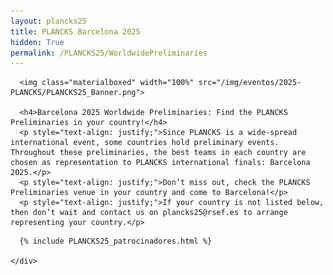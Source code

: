 ```yaml
---
layout: plancks25
title: PLANCKS Barcelona 2025
hidden: True
permalink: /PLANCKS25/WorldwidePreliminaries
---
```


<div class="no-pad-top" id="index-page">
  <div class="container">
    <div class="section">


<!-- BANNER -->
      <img class="materialboxed" width="100%" src="/img/eventos/2025-PLANCKS/PLANCKS25_Banner.png">

      <h4>Barcelona 2025 Worldwide Preliminaries: Find the PLANCKS Preliminaries in your country!</h4>
      <p style="text-align: justify;">Since PLANCKS is a wide-spread international event, some countries hold preliminary events. Throughout these preliminaries, the best teams in each country are chosen as representation to PLANCKS international finals: Barcelona 2025.</p>
      <p style="text-align: justify;">Don’t miss out, check the PLANCKS Preliminaries venue in your country and come to Barcelona!</p>
      <p style="text-align: justify;">If your country is not listed below, then don’t wait and contact us on plancks25@rsef.es to arrange representing your country.</p>
	  
<!-- SPONSORS -->
      {% include PLANCKS25_patrocinadores.html %}
	  
    </div>
  </div>
</div>
